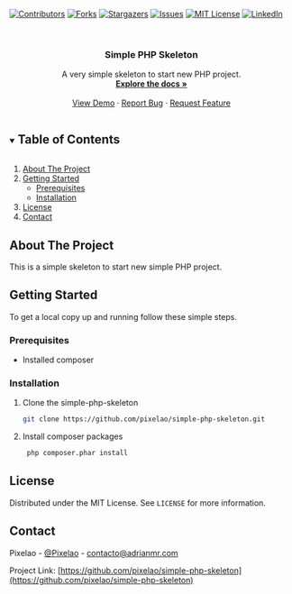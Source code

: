 [![Contributors][contributors-shield]][contributors-url]
[![Forks][forks-shield]][forks-url]
[![Stargazers][stars-shield]][stars-url]
[![Issues][issues-shield]][issues-url]
[![MIT License][license-shield]][license-url]
[![LinkedIn][linkedin-shield]][linkedin-url]


<!-- PROJECT LOGO -->
<br />
<p align="center">
  <h3 align="center">Simple PHP Skeleton</h3>

  <p align="center">
    A very simple skeleton to start new PHP project.
    <br />
    <a href="https://github.com/pixelao/simple-php-skeleton"><strong>Explore the docs »</strong></a>
    <br />
    <br />
    <a href="https://github.com/pixelao/simple-php-skeleton">View Demo</a>
    ·
    <a href="https://github.com/pixelao/simple-php-skeleton/issues">Report Bug</a>
    ·
    <a href="https://github.com/pixelao/simple-php-skeleton/issues">Request Feature</a>
  </p>
</p>



<!-- TABLE OF CONTENTS -->
<details open="open">
  <summary><h2 style="display: inline-block">Table of Contents</h2></summary>
  <ol>
    <li>
      <a href="#about-the-project">About The Project</a>
    </li>
    <li>
      <a href="#getting-started">Getting Started</a>
      <ul>
        <li><a href="#prerequisites">Prerequisites</a></li>
        <li><a href="#installation">Installation</a></li>
      </ul>
    </li>
    <li><a href="#license">License</a></li>
    <li><a href="#contact">Contact</a></li>
  </ol>
</details>



<!-- ABOUT THE PROJECT -->
## About The Project

This is a simple skeleton to start new simple PHP project.

<!-- GETTING STARTED -->
## Getting Started

To get a local copy up and running follow these simple steps.

### Prerequisites

* Installed composer

### Installation

1. Clone the simple-php-skeleton
   ```sh
   git clone https://github.com/pixelao/simple-php-skeleton.git
   ```
2. Install composer packages
   ```sh
    php composer.phar install
   ```

<!-- LICENSE -->
## License

Distributed under the MIT License. See `LICENSE` for more information.


<!-- CONTACT -->
## Contact

Pixelao - [@Pixelao](https://twitter.com/_pixelao) - contacto@adrianmr.com

Project Link: [https://github.com/pixelao/simple-php-skeleton](https://github.com/pixelao/simple-php-skeleton)


<!-- MARKDOWN LINKS & IMAGES -->
<!-- https://www.markdownguide.org/basic-syntax/#reference-style-links -->
[contributors-shield]: https://img.shields.io/github/contributors/pixelao/simple-php-skeleton.svg?style=for-the-badge
[contributors-url]: https://github.com/pixelao/simple-php-skeleton/graphs/contributors
[forks-shield]: https://img.shields.io/github/forks/pixelao/simple-php-skeleton.svg?style=for-the-badge
[forks-url]: https://github.com/pixelao/simple-php-skeleton/network/members
[stars-shield]: https://img.shields.io/github/stars/pixelao/simple-php-skeleton.svg?style=for-the-badge
[stars-url]: https://github.com/pixelao/simple-php-skeleton/stargazers
[issues-shield]: https://img.shields.io/github/issues/pixelao/simple-php-skeleton.svg?style=for-the-badge
[issues-url]: https://github.com/pixelao/simple-php-skeleton/issues
[license-shield]: https://img.shields.io/github/license/pixelao/simple-php-skeleton.svg?style=for-the-badge
[license-url]: https://github.com/pixelao/simple-php-skeleton/blob/master/LICENSE.txt
[linkedin-shield]: https://img.shields.io/badge/-LinkedIn-black.svg?style=for-the-badge&logo=linkedin&colorB=555
[linkedin-url]: https://www.linkedin.com/in/adrian-martin-ramos/
